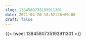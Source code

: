 ```yaml
---
slug: 1384580735193911301
date: 2021-04-20 18:52:26+00:00
draft: false
---
```


{{< tweet 1384580735193911301 >}}
